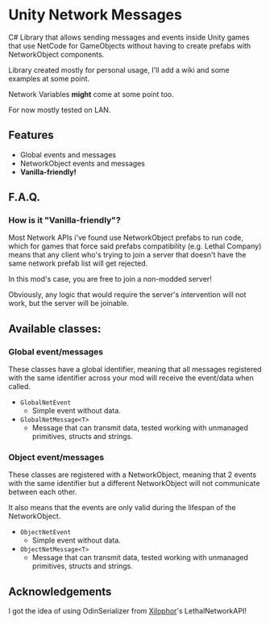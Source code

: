 # Unity Network Messages

C# Library that allows sending messages and events inside Unity games that use NetCode for GameObjects without having 
to create prefabs with NetworkObject components.

Library created mostly for personal usage, I'll add a wiki and some examples at some point.

Network Variables **might** come at some point too.

For now mostly tested on LAN.

## Features

- Global events and messages
- NetworkObject events and messages
- **Vanilla-friendly!**

## F.A.Q.

### How is it "Vanilla-friendly"?

Most Network APIs i've found use NetworkObject prefabs to run code, which for games that force said prefabs compatibility 
(e.g. Lethal Company) means that any client who's trying to join a server that doesn't have the same network prefab
list will get rejected.

In this mod's case, you are free to join a non-modded server!

Obviously, any logic that would require the server's intervention will not work, but the server will be joinable.

## Available classes:

### Global event/messages

These classes have a global identifier, meaning that all messages registered with the same identifier across your mod 
will receive the event/data when called.

- ``GlobalNetEvent``
  - Simple event without data.
- ``GlobalNetMessage<T>``
  - Message that can transmit data, tested working with unmanaged primitives, structs and strings.

### Object event/messages

These classes are registered with a NetworkObject, meaning that 2 events with the same identifier but a different NetworkObject
will not communicate between each other.

It also means that the events are only valid during the lifespan of the NetworkObject.

- ``ObjectNetEvent``
  - Simple event without data.
- ``ObjectNetMessage<T>``
  - Message that can transmit data, tested working with unmanaged primitives, structs and strings.

## Acknowledgements

I got the idea of using OdinSerializer from [Xilophor](https://github.com/Xilophor)'s LethalNetworkAPI!